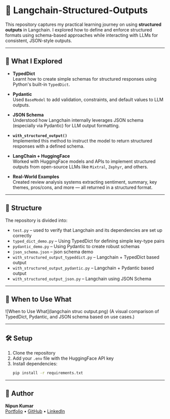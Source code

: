 # 🔎 Langchain-Structured-Outputs

This repository captures my practical learning journey on using **structured outputs** in Langchain. I explored how to define and enforce structured formats using schema-based approaches while interacting with LLMs for consistent, JSON-style outputs.

---

## 🚀 What I Explored

- **TypedDict**  
  Learnt how to create simple schemas for structured responses using Python's built-in `TypedDict`.

- **Pydantic**  
  Used `BaseModel` to add validation, constraints, and default values to LLM outputs.

- **JSON Schema**  
  Understood how Langchain internally leverages JSON schema (especially via Pydantic) for LLM output formatting.

- **`with_structured_output()`**  
  Implemented this method to instruct the model to return structured responses with a defined schema.

- **LangChain + HuggingFace**  
  Worked with HuggingFace models and APIs to implement structured outputs from open-source LLMs like `Mixtral`, `Zephyr`, and others.

- **Real-World Examples**  
  Created review analysis systems extracting sentiment, summary, key themes, pros/cons, and more — all returned in a structured format.

---

## 🧱 Structure

The repository is divided into:

- `test.py` – used to verify that Langchain and its dependencies are set up correctly
- `typed_dict_demo.py` – Using TypedDict for defining simple key-type pairs
- `pydantic_demo.py` – Using Pydantic to create robust schemas
- `json_schema.json` – json schema demo
- `with_structured_output_typeddict.py` – Langchain + TypedDict based output
- `with_structured_output_pydantic.py` – Langchain + Pydantic based output
- `with_structured_output_json.py` – Langchain using JSON Schema 

---

## 📌 When to Use What

![When to Use What](langchain struc output.png) 
(A visual comparison of TypedDict, Pydantic, and JSON schema based on use cases.)

---

## 🛠 Setup

1. Clone the repository  
2. Add your `.env` file with the HuggingFace API key  
3. Install dependencies:
   ```bash
   pip install -r requirements.txt

---

## 🤝 Author

**Nipun Kumar**  
[Portfolio](https://nipun.framer.website/) • [GitHub](https://github.com/nipunraj96) • [LinkedIn](https://www.linkedin.com/in/nipunkumar01)
